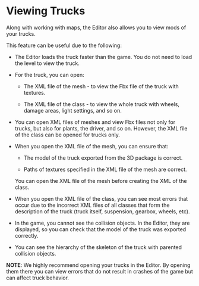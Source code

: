 # Viewing Trucks

Along with working with maps, the Editor also allows you to view mods of your trucks.

This feature can be useful due to the following:

-   The Editor loads the truck faster than the game. You do not need to load the level to view the truck.

-   For the truck, you can open:

    -   The XML file of the mesh - to view the Fbx file of the truck with textures.

    -   The XML file of the class - to view the whole truck with wheels, damage areas, light settings, and so on.

-   You can open XML files of meshes and view Fbx files not only for trucks, but also for plants, the driver, and so on. However, the XML file of the class can be opened for trucks only.

-   When you open the XML file of the mesh, you can ensure that:

    -   The model of the truck exported from the 3D package is correct.

    -   Paths of textures specified in the XML file of the mesh are correct.

    You can open the XML file of the mesh before creating the XML of the class.

-   When you open the XML file of the class, you can see most errors that occur due to the incorrect XML files of all classes that form the description of the truck (truck itself, suspension, gearbox, wheels, etc).

-   In the game, you cannot see the collision objects. In the Editor, they are displayed, so you can check that the model of the truck was exported correctly.

-   You can see the hierarchy of the skeleton of the truck with parented collision objects.

**NOTE**: We highly recommend opening your trucks in the Editor. By opening them there you can view errors that do not result in crashes of the game but can affect truck behavior.

